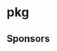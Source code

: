 # pkg

<!-- NOTE: This section is autogenerated. Do not manually edit.-->
<!--sponsorsstart-->

## Sponsors

<!--sponsorsend-->
